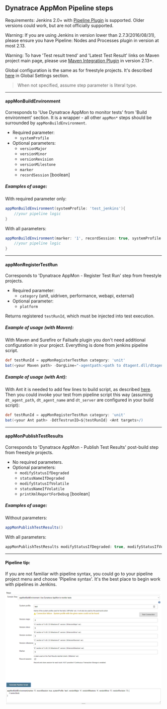 Dynatrace AppMon Pipeline steps
-------------------------------
Requirements: Jenkins 2.0+ with <a href="https://wiki.jenkins.io/display/JENKINS/Pipeline+Plugin">Pipeline Plugin</a> is supported. Older versions could work, but are not officially supported.

Warning: If you are using Jenkins in version lower than 2.7.3(2016/08/31), please ensure you have Pipeline: Nodes and Processes plugin in version at most 2.13.

Warning: To have 'Test result trend' and 'Latest Test Result' links on Maven project main page, please use <a href="https://wiki.jenkins.io/display/JENKINS/Maven+Project+Plugin">Maven Integration Plugin</a> in version 2.13+.

Global configuration is the same as for freestyle projects. It's described [here](README.MD) in Global Settings section.
> When not specified, assume step parameter is literal type.

---
#### **appMonBuildEnvironment**
Corresponds to 'Use Dynatrace AppMon to monitor tests' from 'Build environment' section. It is a wrapper - all other `appMon*` steps should be surrounded by `appMonBuildEnvironment`.

* Required parameter:
    * `systemProfile`
* Optional parameters:
    * `versionMajor`
    * `versionMinor`
    * `versionRevision`
    * `versionMilestone`
    * `marker`
    * `recordSession` [boolean]

##### Examples of usage:
With required parameter only:

```groovy
appMonBuildEnvironment(systemProfile: 'test_jenkins'){
    //your pipeline logic
}
```
With all parameters:
```groovy
appMonBuildEnvironment(marker: '1', recordSession: true, systemProfile: 'test_jenkins', versionMajor: '5', versionMilestone: '2', versionMinor: '4', versionRevision: '3'){
    //your pipeline logic
}
```
---
#### **appMonRegisterTestRun**
Corresponds to 'Dynatrace AppMon - Register Test Run' step from freestyle projects.

* Required parameter:
    * `category` (unit, uidriven, performance, webapi, external)
* Optional parameter:
    * `platform`

Returns registered `testRunId`, which must be injected into test execution.
##### Example of usage (with Maven):
With Maven and Surefire or Failsafe plugin you don't need additional configuration in your project. Everything is done from jenkins pipeline script.

```groovy
def testRunId = appMonRegisterTestRun category: 'unit'
bat(<your Maven path> -DargLine="-agentpath:<path to dtagent.dll/dtagent.so>=name=<agent name>,server=<host[:port]>,loglevel=warning,optionTestRunIdJava=${testRunId}" <your Maven goals>/)
```


##### Example of usage (with Ant):

With Ant it is needed to add few lines to build script, as described [here](example-ant-with-jenkins.md).
Then you could invoke your test from pipeline script this way (assuming `dt_agent_path`, `dt_agent_name` and `dt_server` are configured in your build script):
```groovy
def testRunId = appMonRegisterTestRun category: 'unit'
bat(<your Ant path> -DdtTestrunID=${testRunId} <Ant targets>/)
```
---
#### **appMonPublishTestResults**
Corresponds to 'Dynatrace AppMon - Publish Test Results' post-build step from freestyle projects.

* No required parameters.
* Optional parameters:
    * `modifyStatusIfDegraded`
    * `statusNameIfDegraded`
    * `modifyStatusIfVolatile`
    * `statusNameIfVolatile`
    * `printXmlReportForDebug` [boolean]

##### Examples of usage:

Without parameters:
```groovy
appMonPublishTestResults()
```
With all parameters:
```groovy
appMonPublishTestResults modifyStatusIfDegraded: true, modifyStatusIfVolatile: true, printXmlReportForDebug: true, statusNameIfDegraded: 'UNSTABLE', statusNameIfVolatile: 'UNSTABLE'
```
---
#### Pipeline tip:
If you are not familiar with pipeline syntax, you could go to your pipeline project menu and choose 'Pipeline syntax'. It's the best place to begin work with pipelines in Jenkins.

<img src="/img/conf/pipeline_syntax.png" />